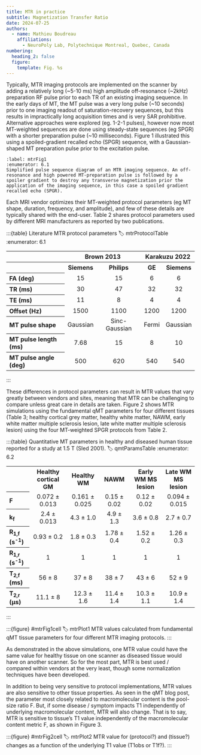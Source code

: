 ```yaml
---
title: MTR in practice
subtitle: Magnetization Transfer Ratio
date: 2024-07-25
authors:
  - name: Mathieu Boudreau
    affiliations:
      - NeuroPoly Lab, Polytechnique Montreal, Quebec, Canada
numbering:
  heading_2: false
  figure:
    template: Fig. %s
---
```


Typically, MTR imaging protocols are implemented on the scanner by adding a relatively long (~5-10 ms) high amplitude off-resonance (~2kHz) preparation RF pulse prior to each TR of an existing imaging sequence. In the early days of MT, the MT pulse was a very long pulse (~10 seconds) prior to one imaging readout of saturation-recovery sequences, but this results in impractically long acquisition times and is very SAR prohibitive. Alternative approaches were explored (eg. 1-2-1 pulses), however now most MT-weighted sequences are done using steady-state sequences (eg SPGR) with a shorter preparation pulse (~10 milliseconds). Figure 1 illustrated this using a spoiled-gradient recalled echo (SPGR) sequence, with a Gaussian-shaped MT preparation pulse prior to the excitation pulse.

```{figure} img/sequence.png
:label: mtrFig1
:enumerator: 6.1  
Simplified pulse sequence diagram of an MTR imaging sequence. An off-resonance and high powered MT-preparation pulse is followed by a spoiler gradient to destroy any transverse magnetization prior the application of the imaging sequence, in this case a spoiled gradient recalled echo (SPGR).
```

Each MRI vendor optimizes their MT-weighted protocol parameters (eg MT shape, duration, frequency, and amplitude), and few of these details are typically shared with the end-user. Table 2 shares protocol parameters used by different MRI manufacturers as reported by two publications.

:::{table} Literature MTR protocol parameters
:label: mtrProtocolTable
:enumerator: 6.1  

<table>
   <tr>
      <th colspan="1" align="center"></th>
      <th colspan="2" align="center">Brown 2013</th>
      <th colspan="2" align="center">Karakuzu 2022</th>
   </tr>
   <tr>
      <th colspan="1" align="center"></th>
      <th colspan="1" align="center">Siemens</th>
      <th colspan="1" align="center">Philips</th>
      <th colspan="1" align="center">GE</th>
      <th colspan="1" align="center">Siemens</th>
   </tr>
   <tr>
      <th colspan="1" align="left"><bold>FA (deg)</bold></td>
      <td colspan="1" align="center">15</td>
      <td colspan="1" align="center">15</td>
      <td colspan="1" align="center">6</td>
      <td colspan="1" align="center">6</td>
   </tr>
   <tr>
      <th colspan="1" align="left"><bold>TR (ms)</bold></td>
      <td colspan="1" align="center">30</td>
      <td colspan="1" align="center">47</td>
      <td colspan="1" align="center">32</td>
      <td colspan="1" align="center">32</td>
   </tr>
   <tr>
      <th th colspan="1" align="left"><bold>TE (ms)</bold></td>
      <td colspan="1" align="center">11</td>
      <td colspan="1" align="center">8</td>
      <td colspan="1" align="center">4</td>
      <td colspan="1" align="center">4</td>
   </tr>
   <tr>
      <th colspan="1" align="left"><bold>Offset (Hz)</bold></td>
      <td colspan="1" align="center">1500</td>
      <td colspan="1" align="center">1100</td>
      <td colspan="1" align="center">1200</td>
      <td colspan="1" align="center">1200</td>
   </tr>
   <tr>
      <th colspan="1" align="left"><bold>MT pulse shape</bold></td>
      <td colspan="1" align="center">Gaussian</td>
      <td colspan="1" align="center">Sinc-Gaussian</td>
      <td colspan="1" align="center">Fermi</td>
      <td colspan="1" align="center">Gaussian</td>
   </tr>
   <tr>
      <th colspan="1" align="left"><bold>MT pulse length (ms)</bold></td>
      <td colspan="1" align="center">7.68</td>
      <td colspan="1" align="center">15</td>
      <td colspan="1" align="center">8</td>
      <td colspan="1" align="center">10</td>
   </tr>
   <tr>
      <th colspan="1" align="left"><bold>MT pulse angle (deg)</bold></td>
      <td colspan="1" align="center">500</td>
      <td colspan="1" align="center">620</td>
      <td colspan="1" align="center">540</td>
      <td colspan="1" align="center">540</td>
   </tr>
</table>
:::

These differences in protocol parameters can result in MTR values that vary greatly between vendors and sites, meaning that MTR can be challenging to compare unless great care in details are taken. Figure 2 shows MTR simulations using the fundamental qMT parameters for four different tissues (Table 3; healthy cortical grey matter, healthy white matter, NAWM, early white matter multiple sclerosis lesion, late white matter multiple sclerosis lesion) using the four MT-weighted SPGR protocols from Table 2.



:::{table} Quantitative MT parameters in healthy and diseased human tissue reported for a study at 1.5 T (Sled 2001).
:label: qmtParamsTable
:enumerator: 6.2  
<table>
   <tr>
      <th colspan="1" align="center"></th>
      <th colspan="1" align="center">Healthy cortical GM</th>
      <th colspan="1" align="center">Healthy WM</th>
      <th colspan="1" align="center">NAWM</th>
      <th colspan="1" align="center">Early WM MS lesion</th>
      <th colspan="1" align="center">Late WM MS lesion</th>
   </tr>
   <tr>
      <th colspan="1" align="left"><bold>F</bold></td>
      <td colspan="1" align="center">0.072 ± 0.013</td>
      <td colspan="1" align="center">0.161 ± 0.025</td>
      <td colspan="1" align="center">0.15  ± 0.02</td>
      <td colspan="1" align="center">0.12 ± 0.02</td>
      <td colspan="1" align="center">0.094 ± 0.015</td>
   </tr>
   <tr>
      <th colspan="1" align="left"><bold>k<sub>f</sub></bold></td>
      <td colspan="1" align="center">2.4 ± 0.013</td>
      <td colspan="1" align="center">4.3 ± 1.0</td>
      <td colspan="1" align="center">4.9 ± 1.3</td>
      <td colspan="1" align="center">3.6 ± 0.8</td>
      <td colspan="1" align="center">2.7 ± 0.7</td>
   </tr>
   <tr>
      <th colspan="1" align="left"><bold>R<sub>1,f</sub> (s<sup>-1</sup>)</bold></td>
      <td colspan="1" align="center">0.93 ± 0.2</td>
      <td colspan="1" align="center">1.8 ± 0.3</td>
      <td colspan="1" align="center">1.78 ± 0.4</td>
      <td colspan="1" align="center">1.52 ± 0.2</td>
      <td colspan="1" align="center">1.26 ± 0.3</td>
   </tr>
   <tr>
      <th colspan="1" align="left"><bold>R<sub>1,r</sub> (s<sup>-1</sup>)</bold></td>
      <td colspan="1" align="center">1</td>
      <td colspan="1" align="center">1</td>
      <td colspan="1" align="center">1</td>
      <td colspan="1" align="center">1</td>
      <td colspan="1" align="center">1</td>
   </tr>
   <tr>
      <th colspan="1" align="left"><bold>T<sub>2,f</sub> (ms)</bold></td>
      <td colspan="1" align="center">56 ± 8</td>
      <td colspan="1" align="center">37 ± 8</td>
      <td colspan="1" align="center">38 ± 7</td>
      <td colspan="1" align="center">43 ± 6</td>
      <td colspan="1" align="center">52 ± 9</td>
   </tr>
   <tr>
      <th colspan="1" align="left"><bold>T<sub>2,r</sub> (μs)</bold></td>
      <td colspan="1" align="center">11.1 ± 8</td>
      <td colspan="1" align="center">12.3 ± 1.6</td>
      <td colspan="1" align="center">11.4 ± 1.4</td>
      <td colspan="1" align="center">10.3 ± 1.1</td>
      <td colspan="1" align="center">10.9 ± 1.4</td>
   </tr>
</table>
:::

:::{figure} #mtrFig1cell
:label: mtrPlot1
MTR values calculated from fundamental qMT tissue parameters for four different MTR imaging protocols.
:::

As demonstrated in the above simulations, one MTR value could have the same value for healthy tissue on one scanner as diseased tissue would have on another scanner. So for the most part, MTR is best used / compared within vendors at the very least, though some normalization techniques have been developed.

In addition to being very sensitive to protocol implementations, MTR values are also sensitive to other tissue properties. As seen in the qMT blog post, the parameter most closely related to macromolecular content is the pool-size ratio F. But, if some disease / symptom impacts T1  independently of underlying macromolecular content, MTR will also change. That is to say, MTR is sensitive to tissue’s T1 value independently of the macromolecular content metric F, as shown in Figure 3.

:::{figure} #mtrFig2cell
:label: mtrPlot2
MTR value for (protocol?) and (tissue?) changes as a function of the underlying T1 value (T1obs or T1f?).
:::